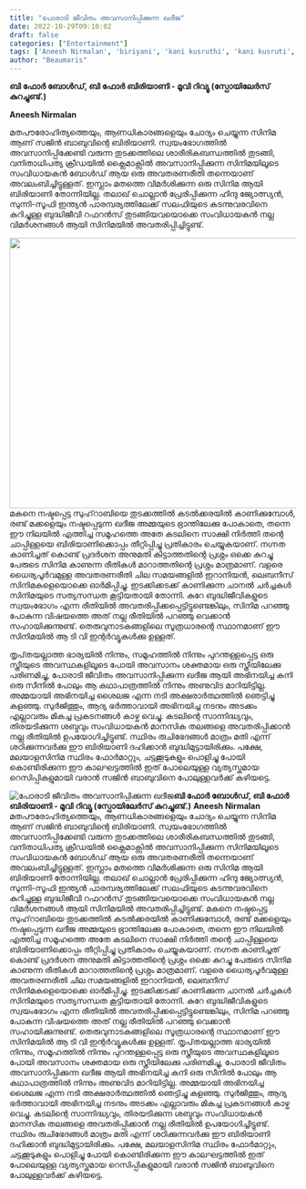 ```yaml
---
title: "പോരാടി ജീവിതം അവസാനിപ്പിക്കുന്ന ഖദീജ"
date: 2022-10-29T09:10:02
draft: false
categories: ["Entertainment"]
tags: ['Aneesh Nirmalan', 'biriyani', 'kani kusruthi', 'kani kusruti', 'Sajin Baabu']
author: "Beaumaris"
---
```


<strong>ബി ഫോർ ബോൾഡ്, ബി ഫോർ ബിരിയാണി - മൂവി റിവ്യൂ (സ്പോയിലേർസ് കുറച്ചുണ്ട്.)</strong>

<strong>Aneesh Nirmalan</strong>

മതപൗരോഹിത്യത്തെയും, ആണധികാരങ്ങളെയും ചോദ്യം ചെയ്യുന്ന സിനിമ ആണ് സജിൻ ബാബുവിന്റെ ബിരിയാണി. സ്വയംഭോഗത്തിൽ അവസാനിപ്പിക്കേണ്ടി വരുന്ന തുടക്കത്തിലെ ശാരീരികബന്ധത്തിൽ തുടങ്ങി, വനിതാധിപത്യ ക്രീഡയിൽ ക്ലൈമാക്സിൽ അവസാനിപ്പിക്കുന്ന സിനിമയിലൂടെ സംവിധായകൻ ബോൾഡ് ആയ ഒരു അവതരണരീതി തന്നെയാണ് അവലംബിച്ചിട്ടുള്ളത്. ഇസ്ലാം മതത്തെ വിമർശിക്കുന്ന ഒരു സിനിമ ആയി ബിരിയാണി തോന്നിയില്ല. തലാഖ് ചൊല്ലാൻ പ്രേരിപ്പിക്കുന്ന ഹിന്ദു ജ്യോത്സ്യൻ, സുന്നി-സൂഫി ഇന്ത്യൻ പാരമ്പര്യത്തിലേക്ക് സലഫിയുടെ കടന്നുവരവിനെ കുറിച്ചുള്ള ബുദ്ധിജീവി റഫറൻസ് തുടങ്ങിയവയൊക്കെ സംവിധായകൻ നല്ല വിമർശനങ്ങൾ ആയി സിനിമയിൽ അവതരിപ്പിച്ചിട്ടുണ്ട്.

<img class="wp-image-356699 aligncenter" src="https://cdn.boolokam.com/articles/2022/11/gegehh-2.jpg" alt="" width="844" height="475" />മകനെ നഷ്ടപ്പെട്ട സുഹ്‌റാബിയെ തുടക്കത്തിൽ കടൽക്കരയിൽ കാണിക്കുമ്പോൾ, രണ്ട്‌ മക്കളെയും നഷ്ടപ്പെടുന്ന ഖദീജ അമ്മയുടെ ഭ്രാന്തിലേക്കു പോകാതെ, തന്നെ ഈ നിലയിൽ എത്തിച്ച സമൂഹത്തെ അതേ കടലിനെ സാക്ഷി നിർത്തി തന്റെ ചാപ്പിള്ളയെ ബിരിയാണിക്കൊപ്പം തീറ്റിപ്പിച്ചു പ്രതികാരം ചെയ്യുകയാണ്. നഗ്നത കാണിച്ചത് കൊണ്ട് പ്രദർശന അനുമതി കിട്ടാത്തതിന്റെ പ്രശ്നം ഒക്കെ കുറച്ചു പേരുടെ സിനിമ കാണുന്ന രീതികൾ മാറാത്തതിന്റെ പ്രശ്നം മാത്രമാണ്. വളരെ ധൈര്യപൂർവമുള്ള അവതരണരീതി ചില സമയങ്ങളിൽ ഇറാനിയൻ, ലെബനീസ് സിനിമകളെയൊക്കെ ഓർമിപ്പിച്ചു. ഇടക്കിക്കടക്ക് കാണിക്കുന്ന ചാനൽ ചർച്ചകൾ സിനിമയുടെ സത്യസന്ധത കൂട്ടിയതായി തോന്നി. കുറേ ബുദ്ധിജീവികളുടെ സ്വയംഭോഗം എന്ന രീതിയിൽ അവതരിപ്പിക്കപ്പെട്ടിട്ടുണ്ടെങ്കിലും, സിനിമ പറഞ്ഞു പോകുന്ന വിഷയത്തെ അത് നല്ല രീതിയിൽ പറഞ്ഞു വെക്കാൻ സഹായിക്കുന്നുണ്ട്. തെരുവുനാടകങ്ങളിലെ സൂത്രധാരന്റെ സ്ഥാനമാണ് ഈ സിനിമയിൽ ആ ടി വി ഇന്റർവ്യൂകൾക്കു ഉള്ളത്.

തൃപ്‌തയല്ലാത്ത ഭാര്യയിൽ നിന്നും, സമൂഹത്തിൽ നിന്നും പുറന്തള്ളപ്പെട്ട ഒരു സ്ത്രീയുടെ അവസ്ഥകളിലൂടെ പോയി അവസാനം ശക്തമായ ഒരു സ്ത്രീയിലേക്കു പരിണമിച്ചു, പോരാടി ജീവിതം അവസാനിപ്പിക്കുന്ന ഖദീജ ആയി അഭിനയിച്ച കനി ഒരു സീനിൽ പോലും ആ കഥാപാത്രത്തിൽ നിന്നും അണുവിട മാറിയിട്ടില്ല. അമ്മയായി അഭിനയിച്ച ശൈലജ എന്ന നടി അക്ഷരാർത്ഥത്തിൽ ഞെട്ടിച്ചു കളഞ്ഞു. സുർജിത്തും, ആദ്യ ഭർത്താവായി അഭിനയിച്ച നടനും അടക്കം എല്ലാവരും മികച്ച പ്രകടനങ്ങൾ കാഴ്ച വെച്ചു. കടലിന്റെ സാന്നിദ്ധ്യവും, തിരയടിക്കുന്ന ശബ്ദവും സംവിധായകൻ മാനസിക തലങ്ങളെ അവതരിപ്പിക്കാൻ നല്ല രീതിയിൽ ഉപയോഗിച്ചിട്ടുണ്ട്. സ്ഥിരം രുചിഭേദങ്ങൾ മാത്രം മതി എന്ന് ശഠിക്കുന്നവർക്കു ഈ ബിരിയാണി ദഹിക്കാൻ ബുദ്ധിമുട്ടായിരിക്കും. പക്ഷേ, മലയാളസിനിമ സ്ഥിരം ഫോർമാറ്റും, ചട്ടക്കൂടുകളും പൊളിച്ചു പോയി കൊണ്ടിരിക്കുന്ന ഈ കാലഘട്ടത്തിൽ ഇത് പോലെയുള്ള വ്യത്യസ്തമായ റെസിപ്പികളുമായി വരാൻ സജിൻ ബാബുവിനെ പോലുള്ളവർക്ക് കഴിയട്ടെ.


![പോരാടി ജീവിതം അവസാനിപ്പിക്കുന്ന ഖദീജ](https://cdn.boolokam.com/articles/2022/11/gegehh-2.jpg)**ബി ഫോർ ബോൾഡ്, ബി ഫോർ ബിരിയാണി - മൂവി റിവ്യൂ (സ്പോയിലേർസ് കുറച്ചുണ്ട്.)** **Aneesh Nirmalan** മതപൗരോഹിത്യത്തെയും, ആണധികാരങ്ങളെയും ചോദ്യം ചെയ്യുന്ന സിനിമ ആണ് സജിൻ ബാബുവിന്റെ ബിരിയാണി. സ്വയംഭോഗത്തിൽ അവസാനിപ്പിക്കേണ്ടി വരുന്ന തുടക്കത്തിലെ ശാരീരികബന്ധത്തിൽ തുടങ്ങി, വനിതാധിപത്യ ക്രീഡയിൽ ക്ലൈമാക്സിൽ അവസാനിപ്പിക്കുന്ന സിനിമയിലൂടെ സംവിധായകൻ ബോൾഡ് ആയ ഒരു അവതരണരീതി തന്നെയാണ് അവലംബിച്ചിട്ടുള്ളത്. ഇസ്ലാം മതത്തെ വിമർശിക്കുന്ന ഒരു സിനിമ ആയി ബിരിയാണി തോന്നിയില്ല. തലാഖ് ചൊല്ലാൻ പ്രേരിപ്പിക്കുന്ന ഹിന്ദു ജ്യോത്സ്യൻ, സുന്നി-സൂഫി ഇന്ത്യൻ പാരമ്പര്യത്തിലേക്ക് സലഫിയുടെ കടന്നുവരവിനെ കുറിച്ചുള്ള ബുദ്ധിജീവി റഫറൻസ് തുടങ്ങിയവയൊക്കെ സംവിധായകൻ നല്ല വിമർശനങ്ങൾ ആയി സിനിമയിൽ അവതരിപ്പിച്ചിട്ടുണ്ട്. മകനെ നഷ്ടപ്പെട്ട സുഹ്‌റാബിയെ തുടക്കത്തിൽ കടൽക്കരയിൽ കാണിക്കുമ്പോൾ, രണ്ട്‌ മക്കളെയും നഷ്ടപ്പെടുന്ന ഖദീജ അമ്മയുടെ ഭ്രാന്തിലേക്കു പോകാതെ, തന്നെ ഈ നിലയിൽ എത്തിച്ച സമൂഹത്തെ അതേ കടലിനെ സാക്ഷി നിർത്തി തന്റെ ചാപ്പിള്ളയെ ബിരിയാണിക്കൊപ്പം തീറ്റിപ്പിച്ചു പ്രതികാരം ചെയ്യുകയാണ്. നഗ്നത കാണിച്ചത് കൊണ്ട് പ്രദർശന അനുമതി കിട്ടാത്തതിന്റെ പ്രശ്നം ഒക്കെ കുറച്ചു പേരുടെ സിനിമ കാണുന്ന രീതികൾ മാറാത്തതിന്റെ പ്രശ്നം മാത്രമാണ്. വളരെ ധൈര്യപൂർവമുള്ള അവതരണരീതി ചില സമയങ്ങളിൽ ഇറാനിയൻ, ലെബനീസ് സിനിമകളെയൊക്കെ ഓർമിപ്പിച്ചു. ഇടക്കിക്കടക്ക് കാണിക്കുന്ന ചാനൽ ചർച്ചകൾ സിനിമയുടെ സത്യസന്ധത കൂട്ടിയതായി തോന്നി. കുറേ ബുദ്ധിജീവികളുടെ സ്വയംഭോഗം എന്ന രീതിയിൽ അവതരിപ്പിക്കപ്പെട്ടിട്ടുണ്ടെങ്കിലും, സിനിമ പറഞ്ഞു പോകുന്ന വിഷയത്തെ അത് നല്ല രീതിയിൽ പറഞ്ഞു വെക്കാൻ സഹായിക്കുന്നുണ്ട്. തെരുവുനാടകങ്ങളിലെ സൂത്രധാരന്റെ സ്ഥാനമാണ് ഈ സിനിമയിൽ ആ ടി വി ഇന്റർവ്യൂകൾക്കു ഉള്ളത്. തൃപ്‌തയല്ലാത്ത ഭാര്യയിൽ നിന്നും, സമൂഹത്തിൽ നിന്നും പുറന്തള്ളപ്പെട്ട ഒരു സ്ത്രീയുടെ അവസ്ഥകളിലൂടെ പോയി അവസാനം ശക്തമായ ഒരു സ്ത്രീയിലേക്കു പരിണമിച്ചു, പോരാടി ജീവിതം അവസാനിപ്പിക്കുന്ന ഖദീജ ആയി അഭിനയിച്ച കനി ഒരു സീനിൽ പോലും ആ കഥാപാത്രത്തിൽ നിന്നും അണുവിട മാറിയിട്ടില്ല. അമ്മയായി അഭിനയിച്ച ശൈലജ എന്ന നടി അക്ഷരാർത്ഥത്തിൽ ഞെട്ടിച്ചു കളഞ്ഞു. സുർജിത്തും, ആദ്യ ഭർത്താവായി അഭിനയിച്ച നടനും അടക്കം എല്ലാവരും മികച്ച പ്രകടനങ്ങൾ കാഴ്ച വെച്ചു. കടലിന്റെ സാന്നിദ്ധ്യവും, തിരയടിക്കുന്ന ശബ്ദവും സംവിധായകൻ മാനസിക തലങ്ങളെ അവതരിപ്പിക്കാൻ നല്ല രീതിയിൽ ഉപയോഗിച്ചിട്ടുണ്ട്. സ്ഥിരം രുചിഭേദങ്ങൾ മാത്രം മതി എന്ന് ശഠിക്കുന്നവർക്കു ഈ ബിരിയാണി ദഹിക്കാൻ ബുദ്ധിമുട്ടായിരിക്കും. പക്ഷേ, മലയാളസിനിമ സ്ഥിരം ഫോർമാറ്റും, ചട്ടക്കൂടുകളും പൊളിച്ചു പോയി കൊണ്ടിരിക്കുന്ന ഈ കാലഘട്ടത്തിൽ ഇത് പോലെയുള്ള വ്യത്യസ്തമായ റെസിപ്പികളുമായി വരാൻ സജിൻ ബാബുവിനെ പോലുള്ളവർക്ക് കഴിയട്ടെ.
